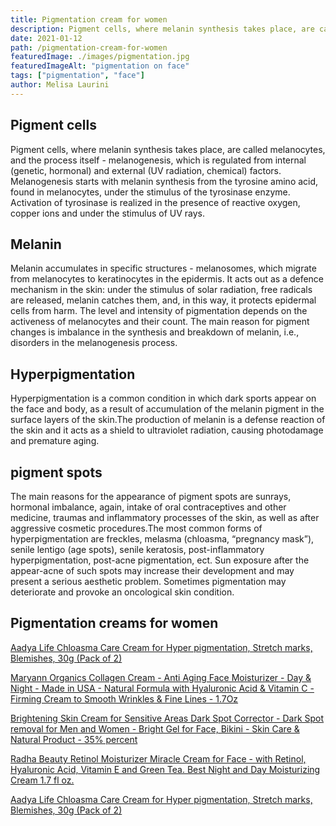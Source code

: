 ```yaml
---
title: Pigmentation cream for women
description: Pigment cells, where melanin synthesis takes place, are called melanocytes, and the process itself
date: 2021-01-12
path: /pigmentation-cream-for-women
featuredImage: ./images/pigmentation.jpg
featuredImageAlt: "pigmentation on face"
tags: ["pigmentation", "face"]
author: Melisa Laurini
---
```


## Pigment cells

Pigment cells, where melanin synthesis takes place, are called melanocytes, and the process itself - melanogenesis, which is regulated from internal (genetic, hormonal) and external (UV radiation, chemical) factors. Melanogenesis starts with melanin synthesis from the tyrosine amino acid, found in melanocytes, under the stimulus of the tyrosinase enzyme. Activation of tyrosinase is realized in the presence of reactive oxygen, copper ions and under the stimulus of UV rays.

## Melanin

Melanin accumulates in specific structures - melanosomes, which migrate from melanocytes to keratinocytes in the epidermis. It acts out as a defence mechanism in the skin: under the stimulus of solar radiation, free radicals are released, melanin catches them, and, in this way, it protects epidermal cells from harm. The level and intensity of pigmentation depends on the activeness of melanocytes and their count. The main reason for pigment changes is imbalance in the synthesis and breakdown of melanin, i.e., disorders in the melanogenesis process.

## Hyperpigmentation

Hyperpigmentation is a common condition in which dark sports appear on the face and body, as a result of accumulation of the melanin pigment in the surface layers of the skin.The production of melanin is a defense reaction of the skin and it acts as a shield to ultraviolet radiation, causing photodamage and premature aging.

## pigment spots

The main reasons for the appearance of pigment spots are sunrays, hormonal imbalance, again, intake of oral contraceptives and other medicine, traumas and inflammatory processes of the skin, as well as after aggressive cosmetic procedures.The most common forms of hyperpigmentation are freckles, melasma (chloasma, “pregnancy mask”), senile lentigo (age spots), senile keratosis, post-inflammatory hyperpigmentation, post-acne pigmentation, ect. Sun exposure after the appear-acne of such spots may increase their development and may present a serious aesthetic problem. Sometimes pigmentation may deteriorate and provoke an oncological skin condition.

## Pigmentation creams for women

[Aadya Life Chloasma Care Cream for Hyper pigmentation, Stretch marks, Blemishes, 30g (Pack of 2)](https://www.amazon.com/gp/product/B07DNG22Y2/ref=as_li_tl?ie=UTF8&camp=1789&creative=9325&creativeASIN=B07DNG22Y2&linkCode=as2&tag=arpecop0c-20&linkId=fcd81af4fc26c3a87876071bf4757e4b)

[Maryann Organics Collagen Cream - Anti Aging Face Moisturizer - Day & Night - Made in USA - Natural Formula with Hyaluronic Acid & Vitamin C - Firming Cream to Smooth Wrinkles & Fine Lines - 1.7Oz](https://www.amazon.com/gp/product/B0822MFX8L/ref=as_li_tl?ie=UTF8&camp=1789&creative=9325&creativeASIN=B0822MFX8L&linkCode=as2&tag=arpecop0c-20&linkId=44741d121495b47195c9836246719855)

[Brightening Skin Cream for Sensitive Areas Dark Spot Corrector - Dark Spot removal for Men and Women - Bright Gel for Face, Bikini - Skin Care & Natural Product - 35% percent](https://www.amazon.com/gp/product/B08CSKNWX3/ref=as_li_tl?ie=UTF8&camp=1789&creative=9325&creativeASIN=B08CSKNWX3&linkCode=as2&tag=arpecop0c-20&linkId=931b3b2885a45936c04997d2cd4ddc82)

[Radha Beauty Retinol Moisturizer Miracle Cream for Face - with Retinol, Hyaluronic Acid, Vitamin E and Green Tea. Best Night and Day Moisturizing Cream 1.7 fl oz.](https://www.amazon.com/gp/product/B015ORL3B8/ref=as_li_tl?ie=UTF8&camp=1789&creative=9325&creativeASIN=B015ORL3B8&linkCode=as2&tag=arpecop0c-20&linkId=5c067e8f6c8996ab49d93bdb0794ff82)

[Aadya Life Chloasma Care Cream for Hyper pigmentation, Stretch marks, Blemishes, 30g (Pack of 2)](https://www.amazon.com/gp/product/B07DNG22Y2/ref=as_li_tl?ie=UTF8&camp=1789&creative=9325&creativeASIN=B07DNG22Y2&linkCode=as2&tag=arpecop0c-20&linkId=3464e2a0093e7609bd77ac90f7c81e3d)
